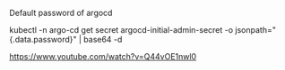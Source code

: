 Default password of argocd

kubectl -n argo-cd get secret argocd-initial-admin-secret -o jsonpath="{.data.password}" | base64 -d

https://www.youtube.com/watch?v=Q44vOE1nwl0
